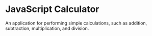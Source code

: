 # JavaScript Calculator

An application for performing simple calculations, such as addition, subtraction, multiplication, and division.
